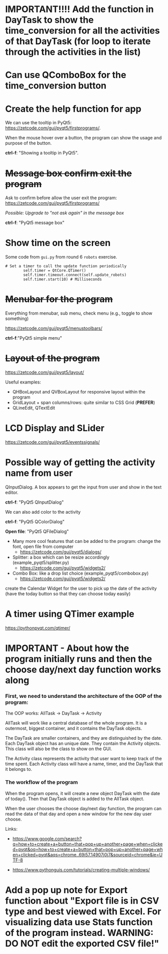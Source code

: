 # IMPORTANT!!!! Add the function in DayTask to show the time_conversion for all the activities of that DayTask (for loop to iterate through the activities in the list)

# Can use QComboBox for the time_conversion button

# Create the help function for app

We can use the tooltip in PyQt5: https://zetcode.com/gui/pyqt5/firstprograms/. 

When the mouse hover over a button, the program can show the usage and purpose of the button. 

**ctrl-f**: "Showing a tooltip in PyQt5".

# ~~Message box confirm exit the program~~

Ask to confirm before allow the user exit the program: https://zetcode.com/gui/pyqt5/firstprograms/

*Possible: Upgrade to "not ask again" in the message box*

**ctrl-f**: "PyQt5 message box"

# Show time on the screen

Some code from `gui.py` from round 6 `robots` exercise.

```
# Set a timer to call the update function periodically
        self.timer = QtCore.QTimer()
        self.timer.timeout.connect(self.update_robots)
        self.timer.start(10) # Milliseconds
```

# ~~Menubar for the program~~

Everything from menubar, sub menu, check menu (e.g., toggle to show something)

https://zetcode.com/gui/pyqt5/menustoolbars/

**ctrl-f**:"PyQt5 simple menu"


# ~~Layout of the program~~

https://zetcode.com/gui/pyqt5/layout/

Useful examples: 
- QHBoxLayout and QVBoxLayout for responsive layout within the program
- GridLayout + span columns/rows: quite similar to CSS Grid (**PREFER**)
- QLineEdit, QTextEdit

# LCD Display and SLider

https://zetcode.com/gui/pyqt5/eventssignals/

# Possible way of getting the activity name from user

QInputDialog. A box appears to get the input from user and show in the text editor.

**ctrl-f**: "PyQt5 QInputDialog"

We can also add color to the activity

**ctrl-f**: "PyQt5 QColorDialog"

**Open file**: "PyQt5 QFileDialog"

- Many more cool features that can be added to the program: change the font, open file from computer
  - https://zetcode.com/gui/pyqt5/dialogs/
- Splitter: a box which can be resize accordingly (example_pyqt5/splitter.py)
  - https://zetcode.com/gui/pyqt5/widgets2/
- Combo Box: like a drop list choice (example_pyqt5/combobox.py)
  - https://zetcode.com/gui/pyqt5/widgets2/

create the Calendar Widget for the user to pick up the date of the activity (have the today button so that they can choose today easily)

# A timer using QTimer example

https://pythonpyqt.com/qtimer/

# IMPORTANT - About how the program initially runs and then the choose day/next day function works along

### First, we need to understand the architecture of the OOP of the program:

The OOP works: AllTask -> DayTask -> Activity

AllTask will work like a central database of the whole program. It is a outermost, biggest container, and it contains the DayTask objects.

The DayTask are smaller containers, and they are distinguished by the date. Each DayTask object has an unique date. They contain the Activity objects. This class will also be the class to show on the GUI.

The Activity class represents the activity that user want to keep track of the time spent. Each Activity class will have a name, timer, and the DayTask that it belongs to.

### The workflow of the program

When the program opens, it will create a new object DayTask with the date of today(). Then that DayTask object is added to the AllTask object.

When the user chooses the choose day/next day function, the program can read the data of that day and open a new window for the new day user choose.

Links: 
- https://www.google.com/search?q=how+to+create+a+button+that+pop+up+another+page+when+clicked+pyqt&oq=how+to+create+a+button+that+pop+up+another+page+when+clicked+pyqt&aqs=chrome..69i57.14907j0j7&sourceid=chrome&ie=UTF-8

- https://www.pythonguis.com/tutorials/creating-multiple-windows/

# Add a pop up note for Export function about "Export file is in CSV type and best viewed with Excel. For visualizing data use Stats function of the program instead. WARNING: DO NOT edit the exported CSV file!"

